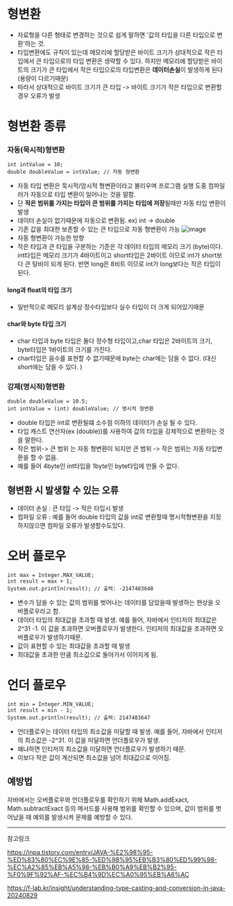 # 형변환
- 자료형을 다른 형태로 변경하는 것으로 쉽게 말하면 '값의 타입을 다른 타입으로 변환'하는 것.
- 타입변환에도 규칙이 있는데 메모리에 할당받은 바이트 크기가 상대적으로 작은 타입에서 큰 타입으로의 타입 변환은 생략할 수 있다. 하지만 메모리에 할당받은 바이트의 크기가 큰 타입에서 작은 타입으로의 타입변환은 **데이터손실**이 발생하게 된다(용량이 다르기때문)
- 따라서 상대적으로 바이트 크기가 큰 타입 -> 바이트 크기가 작은 타입으로 변환할 경우 오류가 발생

# 형변환 종류

### 자동(묵시적)형변환
```
int intValue = 10;
double doubleValue = intValue; // 자동 형변환
```
- 자동 타입 변환은 묵시적/암시적 형변환이라고 불리우며 프로그램 실행 도중 컴파일러가 자동으로 타입 변환이 일어나는 것을 말함.
- 단 **작은 범위를 가지는 타입이 큰 범위를 가지는 타입에 저장**될때만 자동 타입 변환이 발생
- 데이터 손실이 없기때문에 자동으로 변환됨. ex) int -> double
- 기존 값을 최대한 보존할 수 있는 큰 타입으로 자동 형변환이 가능
![image](https://github.com/user-attachments/assets/b250d41b-384c-4bae-a941-d25c6c55ddb3)
- 자동 형변환이 가능한 방향
- 작은 타입과 큰 타입을 구분하는 기준은 각 데이터 타입의 메모리 크기 (byte)이다. int타입은 메모리 크기가 4바이트이고 short타입은 2바이트 이므로 int가 short보다 큰 탕비이 되게 된다. 반면 long은 8비트 이므로 int가 long보다는 작은 타입이 된다.

#### long과 float의 타입 크기
- 일반적으로 메모리 설계상 정수타입보다 실수 타입이 더 크게 되어있기때문
#### char와 byte 타입 크기
- char 타입과 byte 타입은 둘다 정수형 타입이고,char 타입은 2바이트의 크기, byte타입은 1바이트의 크기를 가진다.
- char타입은 음수를 표현할 수 없기때문에 byte는 char에는 담을 수 없다. (대신 short에는 담을 수 있다. )


### 강제(명시적)형변환
```
double doubleValue = 10.5;
int intValue = (int) doubleValue; // 명시적 형변환
```
- double 타입은 int로 변환될떄 소수점 이하의 데이터가 손실 될 수 있다.
- 타입 캐스트 연산자(ex (double))를 사용하여 값의 타입을 강제적으로 변환하는 것을 말한다.
- 작은 범위-> 큰 범위 는 자동 형변환이 되지만 큰 범위 -> 작은 범위는 자동 타입변환을 할 수 없음.
- 예를 들어 4byte인 int타입을 1byte인 byte타입에 만들 수 없다. 


## 형변환 시 발생할 수 있는 오류
- 데이터 손실 : 큰 타입 -> 작은 타입시 발생
- 컴파일 오류 : 예를 들어 double 타입의 값을 int로 변환할때 명시적형변환을 지정하지않으면 컴파일 오류가 발생할수도있다.

# 오버 플로우
```
int max = Integer.MAX_VALUE;
int result = max + 1;
System.out.println(result); // 출력: -2147483648
```
- 변수가 담을 수 있는 값의 범위를 벗어나는 데이터를 담았을때 발생하는 현상을 오버플로우라고 함.
-  데이터 타입의 최대값을 초과할 때 발생. 예를 들어, 자바에서 인티저의 최대값은 2^31 -1. 이 값을 초과하면 오버플로우가 발생한다. 인티저의 최대값을 초과하면 오버플로우가 발생하기때문.
 - 값이 표현할 수 있는 최대값을 초과할 때 발생
 - 최대값을 초과한 만큼 최소값으로 돌아가서 이어지게 됨.

# 언더 플로우
```
int min = Integer.MIN_VALUE;
int result = min - 1;
System.out.println(result); // 출력: 2147483647

```
- 언더플로우는 데이터 타입의 최소값을 미달할 때 발생. 예를 들어, 자바에서 인티저의 최소값은 -2^31. 이 값을 미달하면 언더플로우가 발생.
- 왜냐하면 인티저의 최소값을 미달하면 언더플로우가 발생하기 때문.
- 이보다 작은 값이 계산되면 최소값을 넘어 최대값으로 이어짐.

## 예방법
자바에서는 오버플로우와 언더플로우를 확인하기 위해 Math.addExact, Math.subtractExact 등의 메서드를 사용해 범위를 확인할 수 있으며, 값이 범위를 벗어났을 때 예외를 발생시켜 문제를 예방할 수 있다.

----
참고링크 

https://inpa.tistory.com/entry/JAVA-%E2%98%95-%ED%83%80%EC%9E%85-%ED%98%95%EB%B3%80%ED%99%98-%EC%A2%85%EB%A5%98-%EB%B0%A9%EB%B2%95-%F0%9F%92%AF-%EC%B4%9D%EC%A0%95%EB%A6%AC

https://f-lab.kr/insight/understanding-type-casting-and-conversion-in-java-20240829